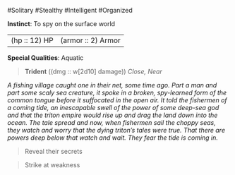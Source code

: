 #Solitary #Stealthy #Intelligent #Organized

**Instinct**: To spy on the surface world

|       |         |
| ----- | ------- |
| (hp :: 12) HP | (armor :: 2) Armor |

**Special Qualities**: Aquatic

> **Trident** ((dmg :: w[2d10] damage))
> *Close, Near*

*A fishing village caught one in their net, some time ago. Part a man and part some scaly sea creature, it spoke in a broken, spy-learned form of the common tongue before it suffocated in the open air. It told the fishermen of a coming tide, an inescapable swell of the power of some deep-sea god and that the triton empire would rise up and drag the land down into the ocean. The tale spread and now, when fishermen sail the choppy seas, they watch and worry that the dying triton’s tales were true. That there are powers deep below that watch and wait. They fear the tide is coming in.*

>Reveal their secrets

>Strike at weakness